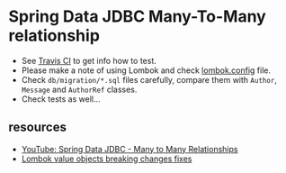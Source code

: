 # Spring Data JDBC Many-To-Many relationship

* See [Travis CI](../travis.yml) to get info how to test.
* Please make a note of using Lombok and check [lombok.config](lombok.config) file.
* Check `db/migration/*.sql` files carefully, compare them with `Author`, `Message` and `AuthorRef` classes.
* Check tests as well...
 
## resources

* [YouTube: Spring Data JDBC - Many to Many Relationships](https://www.youtube.com/watch?v=5rqlqon8xko)
* [Lombok value objects breaking changes fixes](https://stackoverflow.com/questions/48330613/objectmapper-cant-deserialize-without-default-constructor-after-upgrade-to-spri)
<!--
* [Official Apache Maven documentation](https://maven.apache.org/guides/index.html)
* [Spring Boot Maven Plugin Reference Guide](https://docs.spring.io/spring-boot/docs/2.2.2.RELEASE/maven-plugin/)
* [Spring Configuration Processor](https://docs.spring.io/spring-boot/docs/2.2.2.RELEASE/reference/htmlsingle/#configuration-metadata-annotation-processor)
* [Spring Boot DevTools](https://docs.spring.io/spring-boot/docs/2.2.2.RELEASE/reference/htmlsingle/#using-boot-devtools)
* [Spring Data JDBC](https://docs.spring.io/spring-data/jdbc/docs/current/reference/html/)
* [Using Spring Data JDBC](https://github.com/spring-projects/spring-data-examples/tree/master/jdbc/basics)
-->
